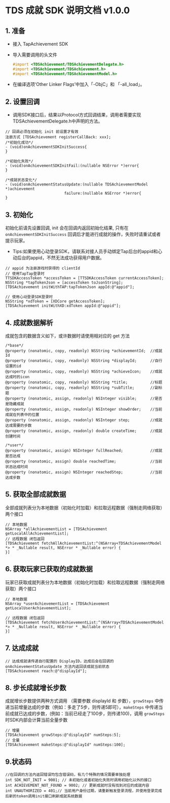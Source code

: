 # TDS 成就 SDK 说明文档 v1.0.0

## 1. 准备
* 接入 TapAchievement SDK

* 导入需要调用的头文件
    ```objectivec
    #import <TDSAchievement/TDSAchievementDelegate.h>
    #import <TDSAchievement/TDSAchievement.h>
    #import <TDSAchievement/TDSAchievementModel.h>
    ```
*  在编译选项‘Other Linker Flags’中加入「-ObjC」和 「-all_load」。

## 2. 设置回调
* 调用SDK接口后，结果以Protocol方式回调结果，调用者需要实现TDSAchievementDelegate.h中声明的方法。
```
// 回调必须在初始化 init 前设置才有效
注册方式 [TDSAchievement registerCallBack: xxx];
/*初始化成功*/
- (void)onAchievementSDKInitSuccess{
}

/*初始化失败*/
- (void)onAchievementSDKInitFail:(nullable NSError *)error{
}

/*成就状态变化*/
- (void)onAchievementStatusUpdate:(nullable TDSAchievementModel *)achievement
                          failure:(nullable NSError *)error{
}
```

## 3. 初始化
初始化前请先设置回调, init 会在回调内返回初始化结果, 只有在 `onAchievementSDKInitSuccess` 回调后才能进行成就的操作，失败时请重试或者提示玩家。
* Tips:如果使用心动登录SDK，请联系对接人员手动绑定Tap后台的appid和心动后台的appid，不然无法成功获得用户数据。
```
// appid 为注册游戏时获得的 clientId
// 使用TapTap登录时
TTSDKAccessToken *accessToken = [TTSDKAccessToken currentAccessToken];
NSString *tapTokenJson = [accessToken toJsonString];
[TDSAchievement initWithTAP:tapTokenJson appId:@"appid"];

// 使用心动登录SDK登录时
NSString *xdToken = [XDCore getAccessToken];
[TDSAchievement initWithXD:xdToken appId:@"appid"];
```

## 4. 成就数据解析
成就包含的数据含义如下，或许数据时请使用相对应的 get 方法
```
/*base*/
@property (nonatomic, copy, readonly) NSString *achievementId;  //成就Id
@property (nonatomic, copy, readonly) NSString *displayId;      //自行设置的id
@property (nonatomic, copy, readonly) NSString *achieveIcon;    //成就达成时的icon
@property (nonatomic, copy, readonly) NSString *title;          //标题
@property (nonatomic, copy, readonly) NSString *subTitle;       //副标题
@property (nonatomic, assign, readonly) NSInteger visible;      //是否是隐藏成就
@property (nonatomic, assign, readonly) NSInteger showOrder;    //当前成就在列表中的位置
@property (nonatomic, assign, readonly) NSInteger step;         //成就达成需要的步数
@property (nonatomic, assign, readonly) double createTime;      //成就创建时间

/*user*/
@property (nonatomic, assign) NSInteger fullReached;            //成就是否达成
@property (nonatomic, assign) double reachedTime;               //当前状态达成时间
@property (nonatomic, assign) NSInteger reachedStep;            //当前达成步数
```

## 5. 获取全部成就数据
全部成就列表分为本地数据（初始化时加载）和拉取远程数据（强制走网络获取）两个接口
```
// 本地数据
NSArray *allAchievementList = [TDSAchievement getLocalAllAchievementList];
// 远程数据 闭包返回
[TDSAchievement fetchAllAchievementList:^(NSArray<TDSAchievementModel *> * _Nullable result, NSError * _Nullable error) {
}]
```

## 6. 获取玩家已获取的成就数据
玩家已获取成就列表分为本地数据（初始化时加载）和拉取远程数据（强制走网络获取）两个接口
```
// 本地数据
NSArray *userAchievementList = [TDSAchievement getLocalUserAchievementList];

// 远程数据 闭包返回
[TDSAchievement fetchUserAchievementList:^(NSArray<TDSAchievementModel *> * _Nullable result, NSError * _Nullable error) {
}]
```

## 7. 达成成就
```
// 达成成就请传递自行配置的 DisplayID，达成后会在回调的 onAchievementStatusUpdate 方法内返回该成就当前状态
[TDSAchievement reach:@"displayId"];
```

## 8. 步长成就增长步数
成就增长步数提供两种方式调用 （需要参数 displayId 和 步数），`growSteps` 中传递当前增量达成的步数（例如：多走了5步，则传递5即可），`makeSteps` 中传递当前成就已达成的步数，(例如：当前已经走了100步，则传递100)，调用 `growSteps` 时SDK内部会计算当前全量步数
```
// 增量
[TDSAchievement growSteps:@"displayId" numSteps:5];
// 全量
[TDSAchievement makeSteps:@"displayId" numSteps:100];
```

## 9.状态码
```
//在回调的方法内返回错误均包含错误码，有几个特殊的情况需要单独处理
int SDK_NOT_INIT = 9001; // 未初始化或者初始化失败时调用初始化以外的接口
int ACHIEVEMENT_NOT_FOUND = 9002; // 更新成就时没有找到对应的成就内容
int UNAUTHORIZED = 401;// 当前用户身份过期，请重新触发登录流程，并使用登录完成后新的token调用init接口刷新成就系统数据
```
